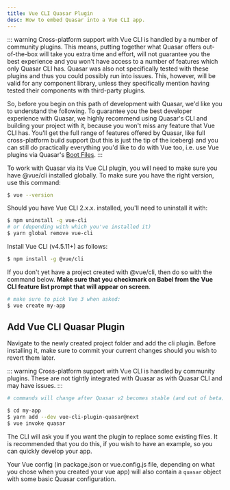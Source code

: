 ```yaml
---
title: Vue CLI Quasar Plugin
desc: How to embed Quasar into a Vue CLI app.
---
```


::: warning
Cross-platform support with Vue CLI is handled by a number of community plugins. This means, putting together what Quasar offers out-of-the-box will take you extra time and effort, will not guarantee you the best experience and you won't have access to a number of features which only Quasar CLI has. Quasar was also not specifically tested with these plugins and thus you could possibly run into issues. This, however, will be valid for any component library, unless they specifically mention having tested their components with third-party plugins.

So, before you begin on this path of development with Quasar, we'd like you to understand the following. To guarantee you the best developer experience with Quasar, we highly recommend using Quasar's CLI and building your project with it, because you won't miss any feature that Vue CLI has. You'll get the full range of features offered by Quasar, like full cross-platform build support (but this is just the tip of the iceberg) and you can still do practically everything you'd like to do with Vue too, i.e. use Vue plugins via Quasar's [Boot Files](/quasar-cli/boot-files#Anatomy-of-an-boot-file).
:::

To work with Quasar via its Vue CLI plugin, you will need to make sure you have @vue/cli installed globally. To make sure you have the right version, use this command:

```bash
$ vue --version
```

Should you have Vue CLI 2.x.x. installed, you'll need to uninstall it with:

```bash
$ npm uninstall -g vue-cli
# or (depending with which you've installed it)
$ yarn global remove vue-cli
```

Install Vue CLI (v4.5.11+) as follows:

```bash
$ npm install -g @vue/cli
```

If you don't yet have a project created with @vue/cli, then do so with the command below. **Make sure that you checkmark on Babel from the Vue CLI feature list prompt that will appear on screen**.

```bash
# make sure to pick Vue 3 when asked:
$ vue create my-app
```

## Add Vue CLI Quasar Plugin
Navigate to the newly created project folder and add the cli plugin. Before installing it, make sure to commit your current changes should you wish to revert them later.

::: warning
Cross-platform support with Vue CLI is handled by community plugins. These are not tightly integrated with Quasar as with Quasar CLI and may have issues.
:::

```bash
# commands will change after Quasar v2 becomes stable (and out of beta)

$ cd my-app
$ yarn add --dev vue-cli-plugin-quasar@next
$ vue invoke quasar
```

The CLI will ask you if you want the plugin to replace some existing files. It is recommended that you do this, if you wish to have an example, so you can quickly develop your app.

Your Vue config (in package.json or vue.config.js file, depending on what you chose when you created your vue app) will also contain a `quasar` object with some basic Quasar configuration.
